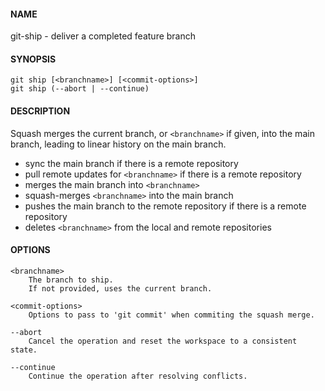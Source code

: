 #### NAME

git-ship - deliver a completed feature branch


#### SYNOPSIS

```
git ship [<branchname>] [<commit-options>]
git ship (--abort | --continue)
```


#### DESCRIPTION

Squash merges the current branch, or `<branchname>` if given, into the main branch, leading to linear history on the main branch.

* sync the main branch if there is a remote repository
* pull remote updates for `<branchname>` if there is a remote repository
* merges the main branch into `<branchname>`
* squash-merges `<branchname>` into the main branch
* pushes the main branch to the remote repository if there is a remote repository
* deletes `<branchname>` from the local and remote repositories


#### OPTIONS

```
<branchname>
    The branch to ship.
    If not provided, uses the current branch.

<commit-options>
    Options to pass to 'git commit' when commiting the squash merge.

--abort
    Cancel the operation and reset the workspace to a consistent state.

--continue
    Continue the operation after resolving conflicts.
```
